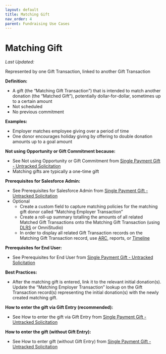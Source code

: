 ```yaml
---
layout: default
title: Matching Gift
nav_order: 4
parent: Fundraising Use Cases
---
```


# Matching Gift
*Last Updated:*

Represented by one Gift Transaction, linked to another Gift Transaction

**Definition:**



* A gift (the “Matching Gift Transaction”) that is intended to match another donation (the “Matched Gift”), potentially dollar-for-dollar, sometimes up to a certain amount
* Not scheduled
* No previous commitment

**Examples:**



* Employer matches employee giving over a period of time
* One donor encourages holiday giving by offering to double donation amounts up to a goal amount

**Not using Opportunity or Gift Commitment because:**



* See Not using Opportunity or Gift Commitment from [Single Payment Gift - Untracked Solicitation](use-cases-single-payment-gift-untracked-solicitation.md)
* Matching gifts are typically a one-time gift

**Prerequisites for Salesforce Admin:**



* See Prerequisites for Salesforce Admin from [Single Payment Gift - Untracked Solicitation](use-cases-single-payment-gift-untracked-solicitation.md)
* Optional
    * Create a custom field to capture matching policies for the matching gift donor called “Matching Employer Transaction”
    * Create a roll-up summary totalling the amounts of all related Matched Gift Transactions onto the Matching Gift Transaction (using [DLRS](https://sfdo-community-sprints.github.io/DLRS-Documentation/) or OmniStudio) 
    * In order to display all related Gift Transaction records on the Matching Gift Transaction record, use [ARC](https://help.salesforce.com/s/articleView?id=sf.fsc_admin_arc_overview.htm&type=5), reports, or [Timeline](https://help.salesforce.com/s/articleView?id=sfdo.NPC_PM_Set_Up_a_Timeline.htm&type=5)

**Prerequisites for End User:**



* See Prerequisites for End User from [Single Payment Gift - Untracked Solicitation](use-cases-single-payment-gift-untracked-solicitation.md)

**Best Practices:**



* After the matching gift is entered, link it to the relevant initial donation(s). Update the “Matching Employer Transaction” lookup on the Gift Transaction record(s) representing the initial donation(s) with the newly created matching gift.

**How to enter the gift via Gift Entry (recommended):**



* See How to enter the gift via Gift Entry from [Single Payment Gift - Untracked Solicitation](use-cases-single-payment-gift-untracked-solicitation.md)

**How to enter the gift (without Gift Entry):**



* See How to enter gift (without Gift Entry) from [Single Payment Gift - Untracked Solicitation](use-cases-single-payment-gift-untracked-solicitation.md)
